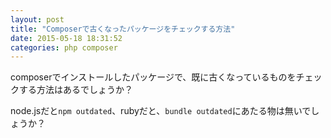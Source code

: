 ```yaml
---
layout: post
title: "Composerで古くなったパッケージをチェックする方法"
date: 2015-05-18 18:31:52
categories: php composer
---
```

<p>composerでインストールしたパッケージで、既に古くなっているものをチェックする方法はあるでしょうか？</p>

<p>node.jsだと<code>npm outdated</code>、rubyだと、<code>bundle outdated</code>にあたる物は無いでしょうか？</p>
